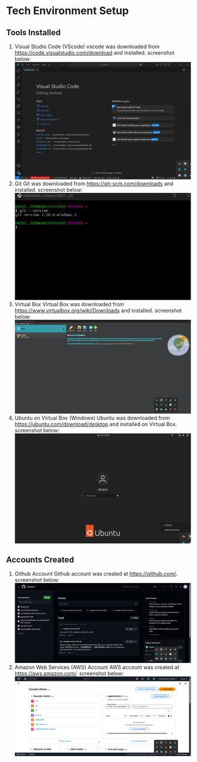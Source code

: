 # Tech Environment Setup
## Tools Installed
1. Visual Studio Code (VScode)
vscode was downloaded from https://code.visualstudio.com/download and installed. screenshot below:
![Visual Studio Code Welcome Screen](/img/1.VScode.png)
2. Git
Git was downloaded from https://git-scm.com/downloads and installed. screenshot below:
![Git Installation Confirmation](/img/2.Gitbash.png)
3. Virtual Box
Virtual Box was downloaded from https://www.virtualbox.org/wiki/Downloads and installed. screenshot below:
![VirtualBox Welcome Screen](/img/3.Virtualbox.png)
4. Ubuntu on Virtual Box (Windows)
Ubuntu was downloaded from https://ubuntu.com/download/desktop and installed on Virtual Box. screenshot below:
![Ubuntu Login prompt](/img/4.Ubuntu.png)

## Accounts Created
1. Github Account
Github account was created at https://github.com/. screenshot below:
![GitHub Dashboard](/img/5.GitHub.png)
2. Amazon Web Services (AWS) Account
AWS account was created at https://aws.amazon.com/. screenshot below:
![AWS Management Console](/img/6.AWS.png)